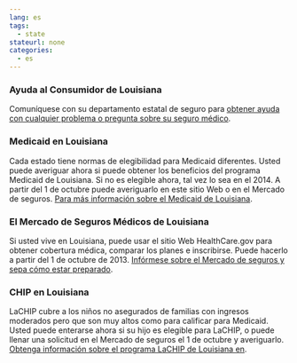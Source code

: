 ```yaml
--- 
lang: es 
tags: 
  - state
stateurl: none 
categories: 
  - es
--- 
```


### Ayuda al Consumidor de Louisiana

Comuníquese con su departamento estatal de seguro para [obtener ayuda con cualquier problema o pregunta sobre su seguro médico](http://www.ldi.louisiana.gov/). 

### Medicaid en Louisiana

Cada estado tiene normas  de elegibilidad para Medicaid diferentes.  Usted puede averiguar ahora si puede obtener los beneficios del programa Medicaid de Louisiana. Si no es elegible ahora, tal vez lo sea en el 2014. A partir del 1 de octubre puede averiguarlo en este sitio Web o en el Mercado de seguros. [Para más información sobre el Medicaid de Louisiana](http://new.dhh.louisiana.gov/index.cfm/page/220/n/20). 

###  El Mercado de Seguros Médicos de Louisiana

Si usted vive en Louisiana, puede usar el sitio Web HealthCare.gov para obtener cobertura médica, comparar los planes e inscribirse. Puede hacerlo a partir del 1 de octubre de 2013. [Infórmese sobre el Mercado de seguros y sepa cómo estar preparado](/es/how-can-i-get-ready-to-enroll-in-the-marketplace). 

### CHIP en Louisiana

LaCHIP cubre a los niños no asegurados de familias con ingresos moderados pero que son muy altos como para calificar para Medicaid. Usted puede enterarse ahora si su hijo es elegible para LaCHIP, o puede llenar una solicitud en el Mercado de seguros el 1 de octubre y averiguarlo. [Obtenga información sobre el programa LaCHIP de Louisiana en](http://new.dhh.louisiana.gov/index.cfm/page/222).
